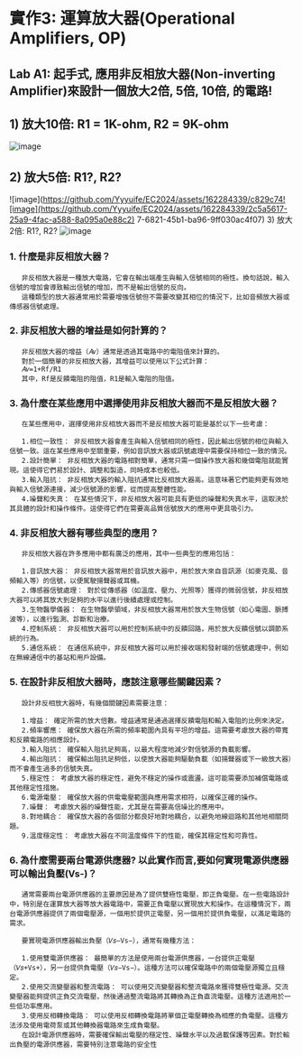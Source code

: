 # 實作3: 運算放大器(Operational Amplifiers, OP)
## Lab A1: 起手式, 應用非反相放大器(Non-inverting Amplifier)來設計一個放大2倍, 5倍, 10倍, 的電路! 
## 1) 放大10倍: R1 = 1K-ohm, R2 = 9K-ohm
![image](https://github.com/Yyyuife/EC2024/assets/162284339/7f31eb18-7efc-483c-b54e-9047eb22711e)
## 2) 放大5倍: R1?, R2?
![image](https://github.com/Yyyuife/EC2024/assets/162284339/c829c74![image](https://github.com/Yyyuife/EC2024/assets/162284339/2c5a5617-25a9-4fac-a588-8a095a0e88c2)
7-6821-45b1-ba96-9ff030ac4f07)
3) 放大2倍: R1?, R2?
![image](https://github.com/Yyyuife/EC2024/assets/162284339/61d5eecc-ac19-4835-931e-7014e63e5762)
### 1. 什麼是非反相放大器？
       非反相放大器是一種放大電路，它會在輸出端產生與輸入信號相同的極性。換句話說，輸入信號的增加會導致輸出信號的增加，而不是輸出信號的反向。
       這種類型的放大器通常用於需要增強信號但不需要改變其相位的情況下，比如音頻放大器或傳感器信號處理。
       
### 2. 非反相放大器的增益是如何計算的？
       非反相放大器的增益（𝐴𝑣）通常是透過其電路中的電阻值來計算的。
       對於一個簡單的非反相放大器，其增益可以使用以下公式計算：
       𝐴𝑣=1+Rf/R1
       其中，Rf是反饋電阻的阻值，R1是輸入電阻的阻值。
       
### 3. 為什麼在某些應用中選擇使用非反相放大器而不是反相放大器？
       在某些應用中，選擇使用非反相放大器而不是反相放大器可能是基於以下一些考慮：

       1.相位一致性： 非反相放大器會產生與輸入信號相同的極性，因此輸出信號的相位與輸入信號一致。這在某些應用中至關重要，例如音訊放大器或訊號處理中需要保持相位一致的情況。
       2.設計簡單： 非反相放大器的電路相對簡單，通常只需一個操作放大器和幾個電阻就能實現。這使得它們易於設計、調整和製造，同時成本也較低。
       3.輸入阻抗： 非反相放大器的輸入阻抗通常比反相放大器高。這意味著它們能夠更有效地與輸入信號源連接，減少信號源的影響，從而提高整體性能。
       4.噪聲和失真： 在某些情況下，非反相放大器可能具有更低的噪聲和失真水平，這取決於其具體的設計和操作條件。這使得它們在需要高品質信號放大的應用中更具吸引力。
       
### 4. 非反相放大器有哪些典型的應用？
       非反相放大器在許多應用中都有廣泛的應用，其中一些典型的應用包括：

       1.音訊放大器： 非反相放大器常用於音訊放大器中，用於放大來自音訊源（如麥克風、音頻輸入等）的信號，以便駕駛揚聲器或耳機。
       2.傳感器信號處理： 對於從傳感器（如溫度、壓力、光照等）獲得的微弱信號，非反相放大器可以將其放大到足夠的水平以進行後續處理或控制。
       3.生物醫學儀器： 在生物醫學領域，非反相放大器常用於放大生物信號（如心電圖、脈搏波等），以進行監測、診斷和治療。
       4.控制系統： 非反相放大器可以用於控制系統中的反饋回路，用於放大反饋信號以調節系統的行為。
       5.通信系統： 在通信系統中，非反相放大器可以用於接收端和發射端的信號處理中，例如在無線通信中的基站和用戶設備。
       
### 5. 在設計非反相放大器時，應該注意哪些關鍵因素？
       設計非反相放大器時，有幾個關鍵因素需要注意：

       1.增益： 確定所需的放大倍數。增益通常是通過選擇反饋電阻和輸入電阻的比例來決定。
       2.頻率響應： 確保放大器在所需的頻率範圍內具有平坦的增益。這需要考慮放大器的帶寬和反饋電路的相應設計。
       3.輸入阻抗： 確保輸入阻抗足夠高，以最大程度地減少對信號源的負載影響。
       4.輸出阻抗： 確保輸出阻抗足夠低，以使放大器能夠驅動負載（如揚聲器或下一級放大器）而不會產生過多的信號失真。
       5.穩定性： 考慮放大器的穩定性，避免不穩定的操作或震盪。這可能需要添加補償電路或其他穩定性措施。
       6.電源電壓： 確保放大器的供電電壓範圍與應用需求相符，以確保正確的操作。
       7.噪聲： 考慮放大器的噪聲性能，尤其是在需要高信噪比的應用中。
       8.對地耦合： 確保放大器的各個部分都良好地對地耦合，以避免地線迴路和其他地相關問題。
       9.溫度穩定性： 考慮放大器在不同溫度條件下的性能，確保其穩定性和可靠性。
       
### 6. 為什麼需要兩台電源供應器? 以此實作而言,要如何實現電源供應器可以輸出負壓(Vs-)？
       通常需要兩台電源供應器的主要原因是為了提供雙極性電壓，即正負電壓。在一些電路設計中，特別是在運算放大器等放大器電路中，需要正負電壓以實現放大和操作。在這種情況下，兩台電源供應器提供了兩個電壓源，一個用於提供正電壓，另一個用於提供負電壓，以滿足電路的需求。

       要實現電源供應器輸出負壓（𝑉𝑠−Vs−），通常有幾種方法：

       1.使用雙電源供應器： 最簡單的方法是使用兩台電源供應器，一台提供正電壓（𝑉𝑠+Vs+），另一台提供負電壓（𝑉𝑠−Vs−）。這種方法可以確保電路中的兩個電壓源獨立且穩定。
       2.使用交流變壓器和整流電路： 可以使用交流變壓器和整流電路來獲得雙極性電源。交流變壓器能夠提供正負交流電壓，然後通過整流電路將其轉換為正負直流電壓。這種方法適用於一些低功率應用。
       3.使用反相轉換電路： 可以使用反相轉換電路將單個正電壓轉換為相應的負電壓。這種方法涉及使用電荷泵或其他轉換器電路來生成負電壓。
       在設計電源供應器時，需要確保輸出電壓的穩定性、噪聲水平以及過載保護等因素。對於輸出負壓的電源供應器，需要特別注意電路的安全性
